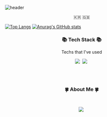 <!--
### Hi there 👋
-->
<!--
**ginidino/ginidino** is a ✨ _special_ ✨ repository because its `README.md` (this file) appears on your GitHub profile.

Here are some ideas to get you started:

- 🔭 I’m currently working on ...
- 🌱 I’m currently learning ...
- 👯 I’m looking to collaborate on ...
- 🤔 I’m looking for help with ...
- 💬 Ask me about ...
- 📫 How to reach me: ...
- 😄 Pronouns: ...
- ⚡ Fun fact: ...
-->
![header](https://capsule-render.vercel.app/api?type=slice&color=cce5ee&height=200&section=header&text=injaeLee&fontSize=70&animation=twinkling&fontColor=7E7E7E)

<p align="center">🇰🇷 🇬🇧</p>   

[![Top Langs](https://github-readme-stats.vercel.app/api/top-langs/?username=ginidino&langs_count=8)](https://github.com/ginidino/github-readme-stats)
[![Anurag's GitHub stats](https://github-readme-stats.vercel.app/api?username=ginidino)](https://github.com/ginidnio/github-readme-stats)

<h3 align="center">📚 Tech Stack 📚</h3>
<p align="center">Techs that I've used</p>

<p align = "center">
  <img src="https://img.shields.io/badge/Java-006D5C?style=for-the-badge&logo=Java&logoColor=white"/></a>&nbsp 
  <img src="https://img.shields.io/badge/swift-F54A2A?style=for-the-badge&logo=swift&logoColor=white"/></a>&nbsp

<br><br>
<h3 align="center">🍀 About Me 🍀</h3><br>
<p align="center">
<a href="https://www.instagram.com/jaeyaaa._.1ee3/"><img src="https://img.shields.io/badge/Instagram-E4405F?style=flat-square&logo=Instagram&logoColor=white&link=https://www.instagram.com/woo0_hooo/"/></a>&nbsp
